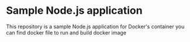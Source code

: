 # Sample Node.js application

This repository is a sample Node.js application for Docker's container you can find docker file to run and build docker image 



